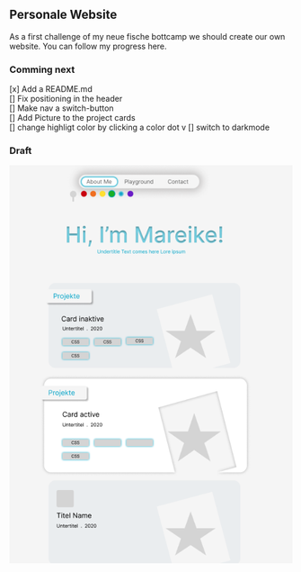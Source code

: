 ## Personale Website

As a first challenge of my neue fische bottcamp we should create our own website.
You can follow my progress here.

### Comming next

[x] Add a README.md <br>
[] Fix positioning in the header <br>
[] Make nav a switch-button <br>
[] Add Picture to the project cards <br>
[] change highligt color by clicking a color dot v
[] switch to darkmode <br>

### Draft

![draft](https://raw.githubusercontent.com/MareikeFla/personal_homepage/main/Pictures/Screenshot%202023-11-02%20at%2009.36.46.png)
